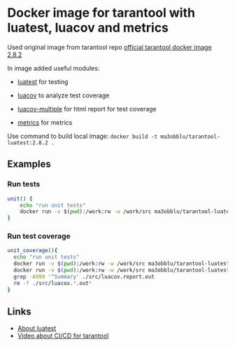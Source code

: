 # Docker image for tarantool with luatest, luacov and metrics

Used original image from tarantool repo [official tarantool docker image 2.8.2](https://hub.docker.com/r/tarantool/tarantool/)

In image added useful modules:
* [luatest](https://github.com/tarantool/luatest) for testing
  
* [luacov](https://github.com/keplerproject/luacov) to analyze test coverage

* [luacov-multiple](https://github.com/to-kr/luacov-multiple) for html report for test coverage

* [metrics](https://github.com/tarantool/metrics) for metrics

Use command to build local image:
`docker build -t ma3obblu/tarantool-luatest:2.8.2 .`

## Examples

### Run tests
```bash
unit() {
    echo "run unit tests"
    docker run -v $(pwd):/work:rw -w /work/src ma3obblu/tarantool-luatest:2.8.2 luatest -v
}
```

### Run test coverage
```bash
unit_coverage(){
  echo "run unit tests"
  docker run -v $(pwd):/work:rw -w /work/src ma3obblu/tarantool-luatest:2.8.2 luatest --coverage
  docker run -v $(pwd):/work:rw -w /work/src ma3obblu/tarantool-luatest:2.8.2 luacov .
  grep -A999 '^Summary' ./src/luacov.report.out
  rm -f ./src/luacov.*.out*
}
```

## Links
- [About luatest](https://www.tarantool.io/ru/doc/latest/reference/reference_rock/luatest/luatest_overview/)
- [Video about CI/CD for tarantool](https://youtu.be/heXXvlmADNA)